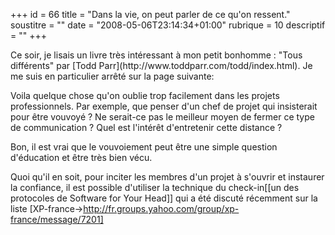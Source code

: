 +++
id = 66
title = "Dans la vie, on peut parler de ce qu'on ressent."
soustitre = ""
date = "2008-05-06T23:14:34+01:00"
rubrique = 10
descriptif = ""
+++

<div class="chapo"></div>
Ce soir, je lisais un livre très intéressant à mon petit bonhomme : "Tous différents" par [Todd Parr](http://www.toddparr.com/todd/index.html). Je me suis en particulier arrêté sur la page suivante:
<img19|center>

Voila quelque chose qu'on oublie trop facilement dans les projets professionnels. Par exemple, que penser d'un chef de projet qui insisterait pour être vouvoyé ? Ne serait-ce pas le meilleur moyen de fermer ce type de communication ? Quel est l'intérêt d'entretenir cette distance ? 

Bon, il est vrai que le vouvoiement peut être une simple question d'éducation et être très bien vécu. 

Quoi qu'il en soit, pour inciter les membres d'un projet à s'ouvrir et instaurer la confiance, il est possible d'utiliser la technique du check-in[[un des protocoles de Software for Your Head]] qui a été discuté récemment sur la liste [XP-france->http://fr.groups.yahoo.com/group/xp-france/message/7201]
